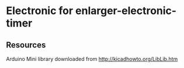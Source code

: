# Electronic for enlarger-electronic-timer

## Resources

Arduino Mini library downloaded from http://kicadhowto.org/LibLib.htm


